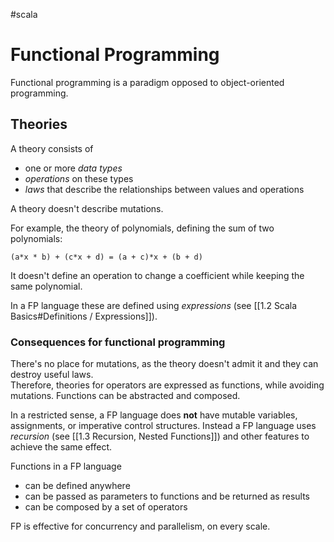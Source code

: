 #scala
# Functional Programming
Functional programming is a paradigm opposed to object-oriented programming.  

## Theories
A theory consists of  

- one or more *data types*
- *operations* on these types
- *laws* that describe the relationships between values and operations

A theory doesn't describe mutations.

For example, the theory of polynomials, defining the sum of two polynomials:
```
(a*x * b) + (c*x + d) = (a + c)*x + (b + d)
```
It doesn't define an operation to change a coefficient while keeping the same polynomial.

In a FP language these are defined using *expressions* (see [[1.2 Scala Basics#Definitions / Expressions]]).

### Consequences for functional programming
There's no place for mutations, as the theory doesn't admit it and they can destroy useful laws.  
Therefore, theories for operators are expressed as functions, while avoiding mutations. Functions can be abstracted and composed.

In a restricted sense, a FP language does **not** have mutable variables, assignments, or imperative control structures.
Instead a FP language uses *recursion* (see [[1.3 Recursion, Nested Functions]]) and other features to achieve the same effect.

Functions in a FP language
- can be defined anywhere
- can be passed as parameters to functions and be returned as results
- can be composed by a set of operators

FP is effective for concurrency and parallelism, on every scale.